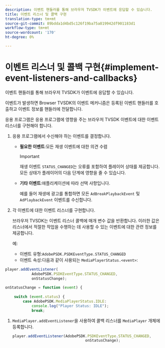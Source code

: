 ```yaml
---
description: 이벤트 핸들러를 통해 브라우저 TVSDK가 이벤트에 응답할 수 있습니다.
title: 이벤트 리스너 및 콜백 구현
translation-type: tm+mt
source-git-commit: 89bdda1d4bd5c126f19ba75a819942df901183d1
workflow-type: tm+mt
source-wordcount: '170'
ht-degree: 0%

---
```



# 이벤트 리스너 및 콜백 구현{#implement-event-listeners-and-callbacks}

이벤트 핸들러를 통해 브라우저 TVSDK가 이벤트에 응답할 수 있습니다.

이벤트가 발생하면 Browser TVSDK의 이벤트 메커니즘은 등록된 이벤트 핸들러를 호출하고 이벤트 정보를 핸들러에 전달합니다.

응용 프로그램은 응용 프로그램에 영향을 주는 브라우저 TVSDK 이벤트에 대한 이벤트 리스너를 구현해야 합니다.

1. 응용 프로그램에서 수신해야 하는 이벤트를 결정합니다.

   * **필요한 이벤트**:모든 재생 이벤트에 대한 의견 수렴

      >[!IMPORTANT]
      >
      >재생 이벤트 `STATUS_CHANGED`는 오류를 포함하여 플레이어 상태를 제공합니다. 모든 상태가 플레이어의 다음 단계에 영향을 줄 수 있습니다.

   * **기타 이벤트**:애플리케이션에 따라 선택 사항입니다.

      예를 들어 재생에 광고를 통합하면 모든 `AdBreakPlaybackEvent` 및 `AdPlaybackEvent` 이벤트를 수신합니다.

1. 각 이벤트에 대한 이벤트 리스너를 구현합니다.

   브라우저 TVSDK는 이벤트 리스너 콜백에 매개 변수 값을 반환합니다. 이러한 값은 리스너에서 적절한 작업을 수행하는 데 사용할 수 있는 이벤트에 대한 관련 정보를 제공합니다.

   예:

   * 이벤트 유형:`AdobePSDK.PSDKEventType.STATUS_CHANGED`
   * 이벤트 속성:다음과 같이 사용되는 `MediaPlayerStatus.<event>`:

```js
player.addEventListener( 
            AdobePSDK.PSDKEventType.STATUS_CHANGED,  
            onStatusChange); 
 
onStatusChange = function (event) { 
 
    switch (event.status) { 
        case AdobePSDK.MediaPlayerStatus.IDLE: 
            console.log("Player Status: IDLE"); 
            break;
```

1. `MediaPlayer.addEventListener`을 사용하여 콜백 리스너를 `MediaPlayer` 개체에 등록합니다.

   ```js
   player.addEventListener(AdobePSDK.PSDKEventType.STATUS_CHANGED,  
                                    onStatusChange);
   ```

